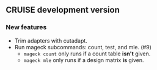 ## CRUISE development version

### New features

- Trim adapters with cutadapt.
- Run mageck subcommands: count, test, and mle. (#9)
  - `mageck count` only runs if a count table **isn't** given.
  - `mageck mle` only runs if a design matrix **is** given.

<!--
## CRUISE v0.1.0

This is the first release of CRUISE 🎉
-->
